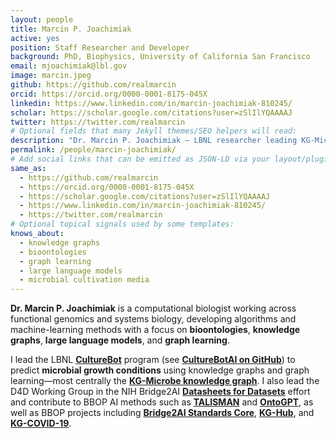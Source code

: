 ```yaml
---
layout: people
title: Marcin P. Joachimiak
active: yes
position: Staff Researcher and Developer
background: PhD, Biophysics, University of California San Francisco
email: mjoachimiak@lbl.gov
image: marcin.jpeg
github: https://github.com/realmarcin
orcid: https://orcid.org/0000-0001-8175-045X
linkedin: https://www.linkedin.com/in/marcin-joachimiak-810245/
scholar: https://scholar.google.com/citations?user=zSlIlYQAAAAJ
twitter: https://twitter.com/realmarcin
# Optional fields that many Jekyll themes/SEO helpers will read:
description: "Dr. Marcin P. Joachimiak — LBNL researcher leading KG-Microbe and CultureBotAI; AI/ML, bioontologies, and knowledge graphs."
permalink: /people/marcin-joachimiak/
# Add social links that can be emitted as JSON-LD via your layout/plugin:
same_as:
  - https://github.com/realmarcin
  - https://orcid.org/0000-0001-8175-045X
  - https://scholar.google.com/citations?user=zSlIlYQAAAAJ
  - https://www.linkedin.com/in/marcin-joachimiak-810245/
  - https://twitter.com/realmarcin
# Optional topical signals used by some templates:
knows_about:
  - knowledge graphs
  - bioontologies
  - graph learning
  - large language models
  - microbial cultivation media
---
```


**Dr. Marcin P. Joachimiak** is a computational biologist working across functional genomics and systems biology, developing algorithms and machine-learning methods with a focus on **bioontologies**, **knowledge graphs**, **large language models**, and **graph learning**.

I lead the LBNL **[CultureBot](https://culturebotai.github.io/)** program (see **[CultureBotAI on GitHub](https://github.com/CultureBotAI)**) to predict **microbial growth conditions** using knowledge graphs and graph learning—most centrally the **[KG-Microbe knowledge graph](https://github.com/Knowledge-Graph-Hub/kg-microbe)**. I also lead the D4D Working Group in the NIH Bridge2AI **[Datasheets for Datasets](https://github.com/bridge2ai/data-sheets-schema/tree/main)** effort and contribute to BBOP AI methods such as **[TALISMAN](https://github.com/monarch-initiative/talisman)** and **[OntoGPT](https://github.com/monarch-initiative/ontogpt)**, as well as BBOP projects including **[Bridge2AI Standards Core](https://bridge2ai.org/standards-core/)**, **[KG-Hub](https://kghub.org/)**, and **[KG-COVID-19](/project/kg-covid-19)**.
